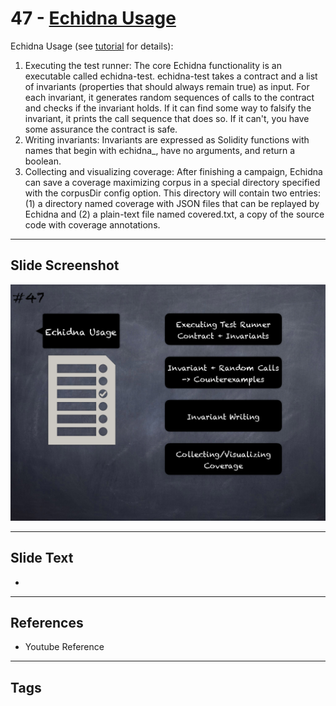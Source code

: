 
# 47 - [Echidna Usage](./Echidna%20Usage.md)

Echidna Usage (see [tutorial](https://github.com/crytic/building-secure-contracts/tree/master/program-analysis/echidna#echidna-tutorial) for details):


1.  Executing the test runner: The core Echidna functionality is an executable called echidna-test. echidna-test takes a contract and a list of invariants (properties that should always remain true) as input. For each invariant, it generates random sequences of calls to the contract and checks if the invariant holds. If it can find some way to falsify the invariant, it prints the call sequence that does so. If it can't, you have some assurance the contract is safe.
2.  Writing invariants: Invariants are expressed as Solidity functions with names that begin with echidna_, have no arguments, and return a boolean.
3.  Collecting and visualizing coverage: After finishing a campaign, Echidna can save a coverage maximizing corpus in a special directory specified with the corpusDir config option. This directory will contain two entries: (1) a directory named coverage with JSON files that can be replayed by Echidna and (2) a plain-text file named covered.txt, a copy of the source code with coverage annotations.


___
## Slide Screenshot
![047.png](../../images/6.%20Audit%20Techniques%20and%20Tools%20101/047.png)
___
## Slide Text
- 
___
## References
- Youtube Reference
___
## Tags
